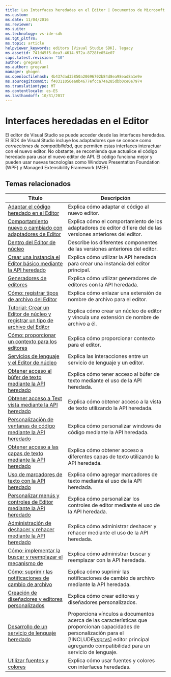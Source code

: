 ```yaml
---
title: Las Interfaces heredadas en el Editor | Documentos de Microsoft
ms.custom: 
ms.date: 11/04/2016
ms.reviewer: 
ms.suite: 
ms.technology: vs-ide-sdk
ms.tgt_pltfrm: 
ms.topic: article
helpviewer_keywords: editors [Visual Studio SDK], legacy
ms.assetid: 741d45f5-0ea3-4614-972a-8728fe054e07
caps.latest.revision: "10"
author: gregvanl
ms.author: gregvanl
manager: ghogen
ms.openlocfilehash: 4b437dad35850a20696702b84d8ea98ead8a1e9e
ms.sourcegitcommit: f40311056ea0b4677efcca74a285dbb0ce0e7974
ms.translationtype: MT
ms.contentlocale: es-ES
ms.lasthandoff: 10/31/2017
---
```

# <a name="legacy-interfaces-in-the-editor"></a>Interfaces heredadas en el Editor
El editor de Visual Studio se puede acceder desde las interfaces heredadas. El SDK de Visual Studio incluye los adaptadores que se conoce como *correcciones de compatibilidad*, que permiten estas interfaces interactuar con el nuevo editor. No obstante, se recomienda que actualice el código heredado para usar el nuevo editor de API. El código funciona mejor y pueden usar nuevas tecnologías como Windows Presentation Foundation (WPF) y Managed Extensibility Framework (MEF).  
  
## <a name="related-topics"></a>Temas relacionados  
  
|Título|Descripción|  
|-----------|-----------------|  
|[Adaptar el código heredado en el Editor](../extensibility/adapting-legacy-code-to-the-editor.md)|Explica cómo adaptar el código al nuevo editor.|  
|[Comportamiento nuevo o cambiado con adaptadores de Editor](../extensibility/new-or-changed-behavior-with-editor-adapters.md)|Explica cómo el comportamiento de los adaptadores de editor difiere del de las versiones anteriores del editor.|  
|[Dentro del Editor de núcleo](../extensibility/inside-the-core-editor.md)|Describe los diferentes componentes de las versiones anteriores del editor.|  
|[Crear una instancia el Editor básico mediante la API heredado](../extensibility/instantiating-the-core-editor-by-using-the-legacy-api.md)|Explica cómo utilizar la API heredada para crear una instancia del editor principal.|  
|[Generadores de editores](../extensibility/editor-factories.md)|Explica cómo utilizar generadores de editores con la API heredada.|  
|[Cómo: registrar tipos de archivo del Editor](../extensibility/how-to-register-editor-file-types.md)|Explica cómo enlazar una extensión de nombre de archivo para el editor.|  
|[Tutorial: Crear un Editor de núcleo y registrar un tipo de archivo del Editor](../extensibility/walkthrough-creating-a-core-editor-and-registering-an-editor-file-type.md)|Explica cómo crear un núcleo de editor y vincula una extensión de nombre de archivo a él.|  
|[Cómo: proporcionar un contexto para los editores](../extensibility/how-to-provide-context-for-editors.md)|Explica cómo proporcionar contexto para el editor.|  
|[Servicios de lenguaje y el Editor de núcleo](../extensibility/language-services-and-the-core-editor.md)|Explica las interacciones entre un servicio de lenguaje y un editor.|  
|[Obtener acceso al búfer de texto mediante la API heredado](../extensibility/accessing-the-text-buffer-by-using-the-legacy-api.md)|Explica cómo tener acceso al búfer de texto mediante el uso de la API heredada.|  
|[Obtener acceso a Text vista mediante la API heredado](../extensibility/accessing-thetext-view-by-using-the-legacy-api.md)|Explica cómo obtener acceso a la vista de texto utilizando la API heredada.|  
|[Personalización de ventanas de código mediante la API heredado](../extensibility/customizing-code-windows-by-using-the-legacy-api.md)|Explica cómo personalizar windows de código mediante la API heredada.|  
|[Obtener acceso a las capas de texto mediante la API heredado](../extensibility/accessing-text-layers-by-using-the-legacy-api.md)|Explica cómo obtener acceso a diferentes capas de texto utilizando la API heredada.|  
|[Uso de marcadores de texto con la API heredado](../extensibility/using-text-markers-with-the-legacy-api.md)|Explica cómo agregar marcadores de texto mediante el uso de la API heredada.|  
|[Personalizar menús y controles de Editor mediante la API heredado](../extensibility/customizing-editor-controls-and-menus-by-using-the-legacy-api.md)|Explica cómo personalizar los controles de editor mediante el uso de la API heredada.|  
|[Administración de deshacer y rehacer mediante la API heredado](../extensibility/managing-undo-and-redo-by-using-the-legacy-api.md)|Explica cómo administrar deshacer y rehacer mediante el uso de la API heredada.|  
|[Cómo: implementar la buscar y reemplazar el mecanismo de](../extensibility/how-to-implement-the-find-and-replace-mechanism.md)|Explica cómo administrar buscar y reemplazar con la API heredada.|  
|[Cómo: suprimir las notificaciones de cambio de archivo](../extensibility/how-to-suppress-file-change-notifications.md)|Explica cómo suprimir las notificaciones de cambio de archivo mediante la API heredada.|  
|[Creación de diseñadores y editores personalizados](../extensibility/creating-custom-editors-and-designers.md)|Explica cómo crear editores y diseñadores personalizados.|  
|[Desarrollo de un servicio de lenguaje heredado](../extensibility/internals/developing-a-legacy-language-service.md)|Proporciona vínculos a documentos acerca de las características que proporcionan capacidades de personalización para el [!INCLUDE[vsprvs](../code-quality/includes/vsprvs_md.md)] editor principal agregando compatibilidad para un servicio de lenguaje.|  
|[Utilizar fuentes y colores](../extensibility/using-fonts-and-colors.md)|Explica cómo usar fuentes y colores con interfaces heredadas.|